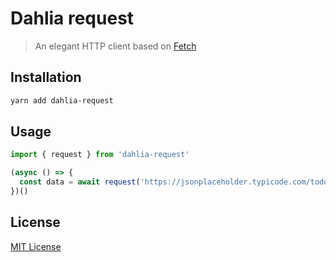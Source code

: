 # Dahlia request

> An elegant HTTP client based on [Fetch](https://fetch.spec.whatwg.org/)

## Installation

```sh
yarn add dahlia-request
```

## Usage

```js
import { request } from 'dahlia-request'

(async () => {
  const data = await request('https://jsonplaceholder.typicode.com/todos/1')
})()
```

## License

[MIT License](https://github.com/forsigner/dahlia-request/blob/master/LICENSE)

